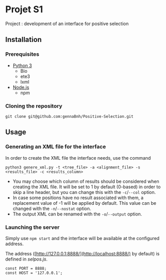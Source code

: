 # Projet S1

Project : development of an interface for positive selection

## Installation

### Prerequisites

- [Python 3](https://www.python.org/downloads/)
	- Bio
	- ete3
	- lxml
- [Node.js](https://nodejs.org/fr/)
	- npm

### Cloning the repository

`git clone git@github.com:gennaBnh/Positive-Selection.git`

## Usage

### Generating an XML file for the interface

In order to create the XML file the interface needs, use the command

`python3 genere_xml.py -t <tree_file> -a <alignment_file> -s <results_file> -c <results_column>`

- You may choose which column of results should be considered when creating the XML file.
It will be set to 1 by default (0-based) in order to skip a line header, but you can change this
with the `-c`/`--col` option.
- In case some positions have no result associated with them, a replacement value of -1 will be
applied by default. This value can be changed with the `-n`/`--nostat` option.
- The output XML can be renamed with the `-o`/`--output` option.

### Launching the server

Simply use `npm start` and the interface will be available at the configured address.

The address ([http://127.0.0.1:8888/](http://localhost:8888/) by default) is defined in *selpos.js*.

```
const PORT = 8888;
const HOST = '127.0.0.1';
```
